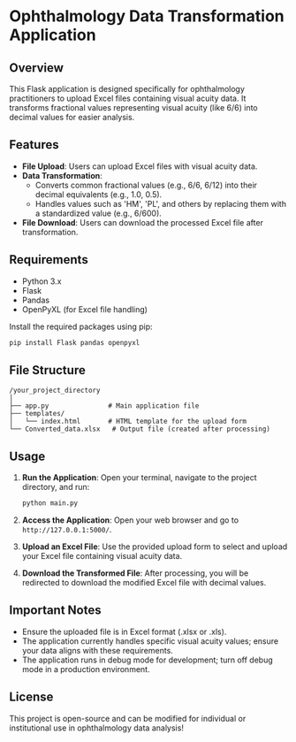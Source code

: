 # Ophthalmology Data Transformation Application

## Overview

This Flask application is designed specifically for ophthalmology practitioners to upload Excel files containing visual acuity data. It transforms fractional values representing visual acuity (like 6/6) into decimal values for easier analysis.

## Features

- **File Upload**: Users can upload Excel files with visual acuity data.
- **Data Transformation**:
  - Converts common fractional values (e.g., 6/6, 6/12) into their decimal equivalents (e.g., 1.0, 0.5).
  - Handles values such as 'HM', 'PL', and others by replacing them with a standardized value (e.g., 6/600).
- **File Download**: Users can download the processed Excel file after transformation.

## Requirements

- Python 3.x
- Flask
- Pandas
- OpenPyXL (for Excel file handling)

Install the required packages using pip:

```bash
pip install Flask pandas openpyxl
```

## File Structure

```
/your_project_directory
│
├── app.py               # Main application file
├── templates/
│   └── index.html       # HTML template for the upload form
└── Converted_data.xlsx   # Output file (created after processing)
```

## Usage

1. **Run the Application**:
   Open your terminal, navigate to the project directory, and run:

   ```bash
   python main.py
   ```

2. **Access the Application**:
   Open your web browser and go to `http://127.0.0.1:5000/`.

3. **Upload an Excel File**:
   Use the provided upload form to select and upload your Excel file containing visual acuity data.

4. **Download the Transformed File**:
   After processing, you will be redirected to download the modified Excel file with decimal values.

## Important Notes

- Ensure the uploaded file is in Excel format (.xlsx or .xls).
- The application currently handles specific visual acuity values; ensure your data aligns with these requirements.
- The application runs in debug mode for development; turn off debug mode in a production environment.

## License

This project is open-source and can be modified for individual or institutional use in ophthalmology data analysis!
